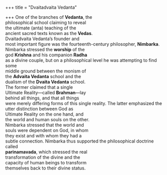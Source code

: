 +++
title = "Dvaitadvaita Vedanta"

+++
One of the branches of **Vedanta**, the  
philosophical school claiming to reveal  
the ultimate (anta) teaching of the  
ancient sacred texts known as the **Vedas**.  
Dvaitadvaita Vedanta’s founder and  
most important figure was the fourteenth-century philosopher, **Nimbarka**.  
Nimbarka stressed the **worship** of the  
god **Krishna** and his companion **Radha**  
as a divine couple, but on a philosophical level he was attempting to find some  
middle ground between the monism of  
the **Advaita Vedanta** school and the  
dualism of the **Dvaita Vedanta** school.  
The former claimed that a single  
Ultimate Reality—called **Brahman**—lay  
behind all things, and that all things  
were merely differing forms of this single reality. The latter emphasized the  
utter distinction between God as  
Ultimate Reality on the one hand, and  
the world and human souls on the other.  
Nimbarka stressed that the world and  
souls were dependent on God, in whom  
they exist and with whom they had a  
subtle connection. Nimbarka thus supported the philosophical doctrine called  
**parinamavada**, which stressed the real  
transformation of the divine and the  
capacity of human beings to transform  
themselves back to their divine status.